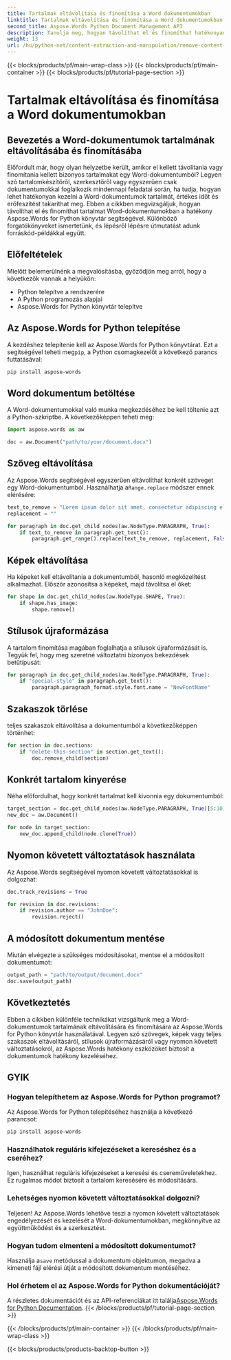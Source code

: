 ```yaml
---
title: Tartalmak eltávolítása és finomítása a Word dokumentumokban
linktitle: Tartalmak eltávolítása és finomítása a Word dokumentumokban
second_title: Aspose.Words Python Document Management API
description: Tanulja meg, hogyan távolíthat el és finomíthat hatékonyan tartalmat Word-dokumentumokból az Aspose.Words for Python segítségével. Lépésről lépésre, forráskód-példákkal.
weight: 13
url: /hu/python-net/content-extraction-and-manipulation/remove-content-documents/
---
```


{{< blocks/products/pf/main-wrap-class >}}
{{< blocks/products/pf/main-container >}}
{{< blocks/products/pf/tutorial-page-section >}}

# Tartalmak eltávolítása és finomítása a Word dokumentumokban


## Bevezetés a Word-dokumentumok tartalmának eltávolításába és finomításába

Előfordult már, hogy olyan helyzetbe került, amikor el kellett távolítania vagy finomítania kellett bizonyos tartalmakat egy Word-dokumentumból? Legyen szó tartalomkészítőről, szerkesztőről vagy egyszerűen csak dokumentumokkal foglalkozik mindennapi feladatai során, ha tudja, hogyan lehet hatékonyan kezelni a Word-dokumentumok tartalmát, értékes időt és erőfeszítést takaríthat meg. Ebben a cikkben megvizsgáljuk, hogyan távolíthat el és finomíthat tartalmat Word-dokumentumokban a hatékony Aspose.Words for Python könyvtár segítségével. Különböző forgatókönyveket ismertetünk, és lépésről lépésre útmutatást adunk forráskód-példákkal együtt.

## Előfeltételek

Mielőtt belemerülnénk a megvalósításba, győződjön meg arról, hogy a következők vannak a helyükön:

- Python telepítve a rendszerére
- A Python programozás alapjai
- Aspose.Words for Python könyvtár telepítve

## Az Aspose.Words for Python telepítése

 A kezdéshez telepítenie kell az Aspose.Words for Python könyvtárat. Ezt a segítségével teheti meg`pip`, a Python csomagkezelőt a következő parancs futtatásával:

```bash
pip install aspose-words
```

## Word dokumentum betöltése

A Word-dokumentumokkal való munka megkezdéséhez be kell töltenie azt a Python-szkriptbe. A következőképpen teheti meg:

```python
import aspose.words as aw

doc = aw.Document("path/to/your/document.docx")
```

## Szöveg eltávolítása

 Az Aspose.Words segítségével egyszerűen eltávolíthat konkrét szöveget egy Word-dokumentumból. Használhatja a`Range.replace` módszer ennek elérésére:

```python
text_to_remove = "Lorem ipsum dolor sit amet, consectetur adipiscing elit."
replacement = ""

for paragraph in doc.get_child_nodes(aw.NodeType.PARAGRAPH, True):
    if text_to_remove in paragraph.get_text():
        paragraph.get_range().replace(text_to_remove, replacement, False, False)
```

## Képek eltávolítása

Ha képeket kell eltávolítania a dokumentumból, hasonló megközelítést alkalmazhat. Először azonosítsa a képeket, majd távolítsa el őket:

```python
for shape in doc.get_child_nodes(aw.NodeType.SHAPE, True):
    if shape.has_image:
        shape.remove()
```

## Stílusok újraformázása

A tartalom finomítása magában foglalhatja a stílusok újraformázását is. Tegyük fel, hogy meg szeretné változtatni bizonyos bekezdések betűtípusát:

```python
for paragraph in doc.get_child_nodes(aw.NodeType.PARAGRAPH, True):
    if "special-style" in paragraph.get_text():
        paragraph.paragraph_format.style.font.name = "NewFontName"
```

## Szakaszok törlése

teljes szakaszok eltávolítása a dokumentumból a következőképpen történhet:

```python
for section in doc.sections:
    if "delete-this-section" in section.get_text():
        doc.remove_child(section)
```

## Konkrét tartalom kinyerése

Néha előfordulhat, hogy konkrét tartalmat kell kivonnia egy dokumentumból:

```python
target_section = doc.get_child_nodes(aw.NodeType.PARAGRAPH, True)[5:10]
new_doc = aw.Document()

for node in target_section:
    new_doc.append_child(node.clone(True))
```

## Nyomon követett változtatások használata

Az Aspose.Words segítségével nyomon követett változtatásokkal is dolgozhat:

```python
doc.track_revisions = True

for revision in doc.revisions:
    if revision.author == "JohnDoe":
        revision.reject()
```

## A módosított dokumentum mentése

Miután elvégezte a szükséges módosításokat, mentse el a módosított dokumentumot:

```python
output_path = "path/to/output/document.docx"
doc.save(output_path)
```

## Következtetés

Ebben a cikkben különféle technikákat vizsgáltunk meg a Word-dokumentumok tartalmának eltávolítására és finomítására az Aspose.Words for Python könyvtár használatával. Legyen szó szövegek, képek vagy teljes szakaszok eltávolításáról, stílusok újraformázásáról vagy nyomon követett változtatásokról, az Aspose.Words hatékony eszközöket biztosít a dokumentumok hatékony kezeléséhez.

## GYIK

### Hogyan telepíthetem az Aspose.Words for Python programot?

Az Aspose.Words for Python telepítéséhez használja a következő parancsot:
```bash
pip install aspose-words
```

### Használhatok reguláris kifejezéseket a kereséshez és a cseréhez?

Igen, használhat reguláris kifejezéseket a keresési és csereműveletekhez. Ez rugalmas módot biztosít a tartalom keresésére és módosítására.

### Lehetséges nyomon követett változtatásokkal dolgozni?

Teljesen! Az Aspose.Words lehetővé teszi a nyomon követett változtatások engedélyezését és kezelését a Word-dokumentumokban, megkönnyítve az együttműködést és a szerkesztést.

### Hogyan tudom elmenteni a módosított dokumentumot?

 Használja a`save` metódussal a dokumentum objektumon, megadva a kimeneti fájl elérési útját a módosított dokumentum mentéséhez.

### Hol érhetem el az Aspose.Words for Python dokumentációját?

 A részletes dokumentációt és az API-referenciákat itt találja[Aspose.Words for Python Documentation](https://reference.aspose.com/words/python-net/).
{{< /blocks/products/pf/tutorial-page-section >}}

{{< /blocks/products/pf/main-container >}}
{{< /blocks/products/pf/main-wrap-class >}}

{{< blocks/products/products-backtop-button >}}
